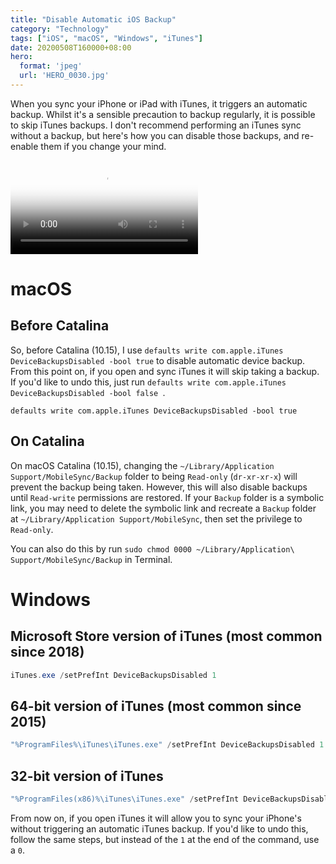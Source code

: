 ```yaml
---
title: "Disable Automatic iOS Backup"
category: "Technology"
tags: ["iOS", "macOS", "Windows", "iTunes"]
date: 20200508T160000+08:00
hero:
  format: 'jpeg'
  url: 'HERO_0030.jpg'
---
```

When you sync your iPhone or iPad with iTunes, it triggers an automatic backup. Whilst it's a sensible precaution to backup regularly, it is possible to skip iTunes backups. I don't recommend performing an iTunes sync without a backup, but here's how you can disable those backups, and re-enable them if you change your mind.

<video src='/assets/videos/posts/iOS_Sync.mp4' poster='/assets/videos/posts/iOS_Sync.jpg' controls='controls'></video>

# macOS

## Before Catalina

So, before Catalina (10.15), I use `defaults write com.apple.iTunes DeviceBackupsDisabled -bool true` to disable automatic device backup. From this point on, if you open and sync iTunes it will skip taking a backup. If you'd like to undo this, just run `defaults write com.apple.iTunes DeviceBackupsDisabled -bool false
`.

```shell
defaults write com.apple.iTunes DeviceBackupsDisabled -bool true
```

## On Catalina

On macOS Catalina (10.15), changing the `~/Library/Application Support/MobileSync/Backup` folder to being `Read-only` (`dr-xr-xr-x`) will prevent the backup being taken. However, this will also disable backups until `Read-write` permissions are restored. If your `Backup` folder is a symbolic link, you may need to delete the symbolic link and recreate a `Backup` folder at `~/Library/Application Support/MobileSync`, then set the privilege to `Read-only`.

You can also do this by run `sudo chmod 0000 ~/Library/Application\ Support/MobileSync/Backup` in Terminal.

# Windows

## Microsoft Store version of iTunes (most common since 2018)

```powershell
iTunes.exe /setPrefInt DeviceBackupsDisabled 1
```

## 64-bit version of iTunes (most common since 2015)

```powershell
"%ProgramFiles%\iTunes\iTunes.exe" /setPrefInt DeviceBackupsDisabled 1
```

## 32-bit version of iTunes

```powershell
"%ProgramFiles(x86)%\iTunes\iTunes.exe" /setPrefInt DeviceBackupsDisabled 1
```

From now on, if you open iTunes it will allow you to sync your iPhone's without triggering an automatic iTunes backup. If you'd like to undo this, follow the same steps, but instead of the `1` at the end of the command, use a `0`.
